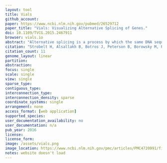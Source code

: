 ```yaml
---
layout: tool 
title: Vials
github_account: 
paper: https://www.ncbi.nlm.nih.gov/pubmed/26529712
paper_title: "Vials: Visualizing Alternative Splicing of Genes."
doi: 10.1109/TVCG.2015.2467911
browser: vials.io
abstract: "Alternative splicing is a process by which the same DNA sequence is used to assemble different proteins, called protein isoforms. Alternative splicing works by selectively omitting some of the coding regions (exons) typically associated with a gene. Detection of alternative splicing is difficult and uses a combination of advanced data acquisition methods and statistical inference. Knowledge about the abundance of isoforms is important for understanding both normal processes and diseases and to eventually improve treatment through targeted therapies. The data, however, is complex and current visualizations for isoforms are neither perceptually efficient nor scalable. To remedy this, we developed Vials, a novel visual analysis tool that enables analysts to explore the various datasets that scientists use to make judgments about isoforms: the abundance of reads associated with the coding regions of the gene, evidence for junctions, i.e., edges connecting the coding regions, and predictions of isoform frequencies. Vials is scalable as it allows for the simultaneous analysis of many samples in multiple groups. Our tool thus enables experts to (a) identify patterns of isoform abundance in groups of samples and (b) evaluate the quality of the data. We demonstrate the value of our tool in case studies using publicly available datasets.​datasets."
citation: "Strobelt H, Alsallakh B, Botros J, Peterson B, Borowsky M, Pfister H, et al. Vials: Visualizing Alternative Splicing of Genes. IEEE Trans Vis Comput Graph. 2016;22: 399–408."
citation_count: 11
genome_layout: linear
partition: 
abstraction: 
focus: single
scale: single
view: single
sparse_type: 
contiguous_type: 
interconnection_type: 
interconnection_density: sparse
coordinate_systems: single
arrangement: none
access_format: [web application]
supported_species: 
user_documentation_availability: no
user_documentation: n/a
pub_year: 2016
license: 
license_form: 
image: /assets/vials.png
image_location: https://www.ncbi.nlm.nih.gov/pmc/articles/PMC4720991/figure/F1/
notes: website doesn't load
---
```


